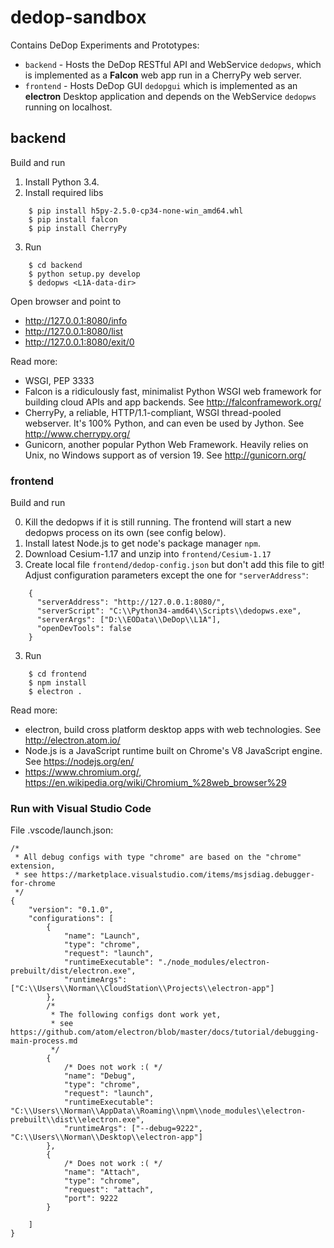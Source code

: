 # dedop-sandbox

Contains DeDop Experiments and Prototypes:

* ``backend`` -  Hosts the DeDop RESTful API and WebService ``dedopws``, which is implemented as a **Falcon** web app 
  run in a CherryPy web server.
* ``frontend`` -  Hosts DeDop GUI ``dedopgui`` which is implemented as an **electron** Desktop application and depends
  on the WebService ``dedopws`` running on localhost.

## backend

Build and run

1. Install Python 3.4.
2. Install required libs
```
    $ pip install h5py-2.5.0-cp34-none-win_amd64.whl
    $ pip install falcon
    $ pip install CherryPy
```
3. Run
```
    $ cd backend
    $ python setup.py develop
    $ dedopws <L1A-data-dir>
```
Open browser and point to 

* http://127.0.0.1:8080/info
* http://127.0.0.1:8080/list
* http://127.0.0.1:8080/exit/0


Read more:

* WSGI, PEP 3333
* Falcon is a ridiculously fast, minimalist Python WSGI web framework for building cloud APIs and app backends.
  See http://falconframework.org/
* CherryPy, a reliable, HTTP/1.1-compliant, WSGI thread-pooled webserver. It's 100% Python, and can even be used by 
  Jython. See http://www.cherrypy.org/
* Gunicorn, another popular Python Web Framework. Heavily relies on Unix, no Windows support as of version 19.
  See http://gunicorn.org/

### frontend

Build and run

0. Kill the dedopws if it is still running. The frontend will start a new dedopws process on its own (see config below).
1. Install latest Node.js to get node's package manager ``npm``.
2. Download Cesium-1.17 and unzip into ``frontend/Cesium-1.17``
2. Create local file ``frontend/dedop-config.json`` but don't add this file to git! Adjust configuration parameters 
except the one for ``"serverAddress"``:
```
    {
      "serverAddress": "http://127.0.0.1:8080/",
      "serverScript": "C:\\Python34-amd64\\Scripts\\dedopws.exe",
      "serverArgs": ["D:\\EOData\\DeDop\\L1A"],
      "openDevTools": false
    }
```
3. Run
```
    $ cd frontend
    $ npm install
    $ electron .
```

Read more:

* electron, build cross platform desktop apps with web technologies.
  See http://electron.atom.io/
* Node.js is a JavaScript runtime built on Chrome's V8 JavaScript engine.
  See https://nodejs.org/en/
* https://www.chromium.org/, https://en.wikipedia.org/wiki/Chromium_%28web_browser%29




### Run with Visual Studio Code

File .vscode/launch.json:

```
/*
 * All debug configs with type "chrome" are based on the "chrome" extension,
 * see https://marketplace.visualstudio.com/items/msjsdiag.debugger-for-chrome
 */
{
    "version": "0.1.0",
    "configurations": [
        {
            "name": "Launch",
            "type": "chrome",
            "request": "launch",
            "runtimeExecutable": "./node_modules/electron-prebuilt/dist/electron.exe",
            "runtimeArgs": ["C:\\Users\\Norman\\CloudStation\\Projects\\electron-app"]
        },
        /*
         * The following configs dont work yet, 
         * see https://github.com/atom/electron/blob/master/docs/tutorial/debugging-main-process.md
         */
        {
            /* Does not work :( */
            "name": "Debug",
            "type": "chrome",
            "request": "launch",
            "runtimeExecutable": "C:\\Users\\Norman\\AppData\\Roaming\\npm\\node_modules\\electron-prebuilt\\dist\\electron.exe",
            "runtimeArgs": ["--debug=9222", "C:\\Users\\Norman\\Desktop\\electron-app"]
        },
        {
            /* Does not work :( */
            "name": "Attach",
            "type": "chrome",
            "request": "attach",
            "port": 9222
        }

    ]
}
```


